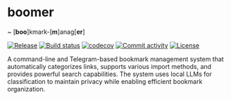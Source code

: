 # boomer 

~ [**boo**]kmark-[**m**]anag[**er**]

[![Release](https://img.shields.io/github/v/release/shubxam/bookmark-manager)](https://img.shields.io/github/v/release/shubxam/bookmark-manager)
[![Build status](https://img.shields.io/github/actions/workflow/status/shubxam/bookmark-manager/main.yml?branch=main)](https://github.com/shubxam/bookmark-manager/actions/workflows/main.yml?query=branch%3Amain)
[![codecov](https://codecov.io/gh/shubxam/bookmark-manager/branch/main/graph/badge.svg)](https://codecov.io/gh/shubxam/bookmark-manager)
[![Commit activity](https://img.shields.io/github/commit-activity/m/shubxam/bookmark-manager)](https://img.shields.io/github/commit-activity/m/shubxam/bookmark-manager)
[![License](https://img.shields.io/github/license/shubxam/bookmark-manager)](https://img.shields.io/github/license/shubxam/bookmark-manager)

A command-line and Telegram-based bookmark management system that automatically categorizes links, supports various import methods, and provides powerful search capabilities. The system uses local LLMs for classification to maintain privacy while enabling efficient bookmark organization.
